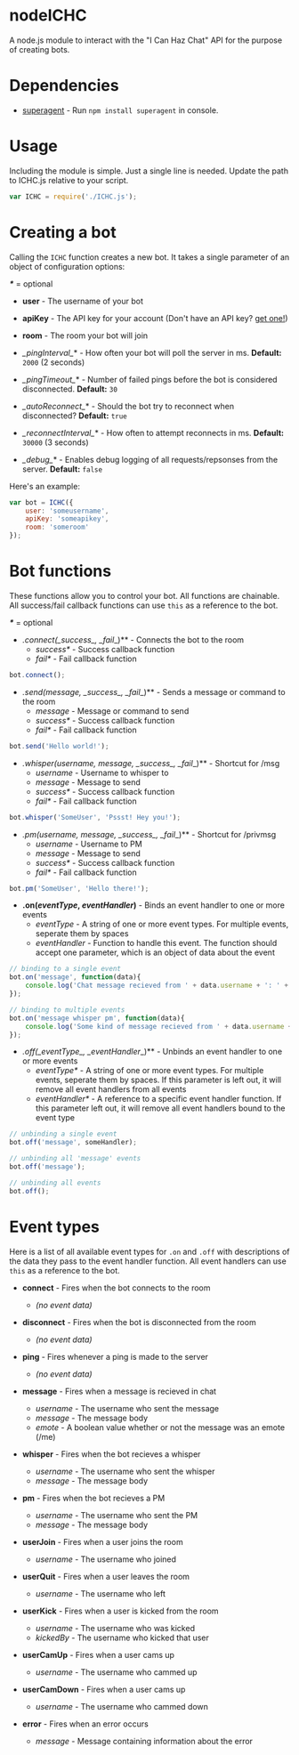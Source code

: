 nodeICHC
========

A node.js module to interact with the "I Can Haz Chat" API for the purpose of creating bots.

Dependencies
========
* [superagent](https://github.com/visionmedia/superagent) - Run `npm install superagent` in console.

Usage
========
Including the module is simple. Just a single line is needed. Update the path to ICHC.js relative to your script.
```javascript
var ICHC = require('./ICHC.js');
```

Creating a bot
========
Calling the `ICHC` function creates a new bot. It takes a single parameter of an object of configuration options:

**_*_** = optional

* **user** - The username of your bot

* **apiKey** - The API key for your account (Don't have an API key? [get one!](http://www.icanhazchat.com/settings/account_key))

* **room** - The room your bot will join

* **_pingInterval*_** - How often your bot will poll the server in ms. 
**Default:** `2000` (2 seconds)

* **_pingTimeout*_** - Number of failed pings before the bot is considered disconnected. 
**Default:** `30`

* **_autoReconnect*_**  - Should the bot try to reconnect when disconnected? 
**Default:** `true`

* **_reconnectInterval*_** - How often to attempt reconnects in ms. 
**Default:** `30000` (3 seconds)

* **_debug*_** - Enables debug logging of all requests/repsonses from the server.
**Default:** `false`

Here's an example:
```javascript
var bot = ICHC({
    user: 'someusername',
    apiKey: 'someapikey',
    room: 'someroom'
});
```

Bot functions
========
These functions allow you to control your bot. All functions are chainable. All success/fail callback functions can use `this` as a reference to the bot.

**_*_** = optional

* **.connect(_success*_, _fail*_)** - Connects the bot to the room
  * _success*_ - Success callback function
  * _fail*_ - Fail callback function

```javascript
bot.connect();
```

* **.send(_message_, _success*_, _fail*_)** - Sends a message or command to the room
  * _message_ - Message or command to send
  * _success*_ - Success callback function
  * _fail*_ - Fail callback function

```javascript
bot.send('Hello world!');
```

* **.whisper(_username_, _message_, _success*_, _fail*_)** - Shortcut for /msg
  * _username_ - Username to whisper to
  * _message_ - Message to send
  * _success*_ - Success callback function
  * _fail*_ - Fail callback function

```javascript
bot.whisper('SomeUser', 'Pssst! Hey you!');
```

* **.pm(_username_, _message_, _success*_, _fail*_)** - Shortcut for /privmsg
  * _username_ - Username to PM
  * _message_ - Message to send
  * _success*_ - Success callback function
  * _fail*_ - Fail callback function

```javascript
bot.pm('SomeUser', 'Hello there!');
```

* **.on(_eventType_, _eventHandler_)** - Binds an event handler to one or more events
  * _eventType_ - A string of one or more event types. For multiple events, seperate them by spaces
  * _eventHandler_ - Function to handle this event. The function should accept one parameter, which is an object of data about the event

```javascript
// binding to a single event
bot.on('message', function(data){
    console.log('Chat message recieved from ' + data.username + ': ' + data.message);
});

// binding to multiple events
bot.on('message whisper pm', function(data){
    console.log('Some kind of message recieved from ' + data.username + ': ' + data.message);
});
```

* **.off(_eventType*_, _eventHandler*_)** - Unbinds an event handler to one or more events
  * _eventType*_ - A string of one or more event types. For multiple events, seperate them by spaces. If this parameter is left out, it will remove all event handlers from all events
  * _eventHandler*_ - A reference to a specific event handler function. If this parameter left out, it will remove all event handlers bound to the event type

```javascript
// unbinding a single event
bot.off('message', someHandler);

// unbinding all 'message' events
bot.off('message');

// unbinding all events
bot.off(); 
```

Event types
========

Here is a list of all available event types for `.on` and `.off` with descriptions of the data they pass to the event handler function. All event handlers can use `this` as a reference to the bot.

* **connect** - Fires when the bot connects to the room
  * _(no event data)_

* **disconnect** - Fires when the bot is disconnected from the room
  * _(no event data)_

* **ping** - Fires whenever a ping is made to the server
  * _(no event data)_

* **message** - Fires when a message is recieved in chat
  * _username_ - The username who sent the message
  * _message_ - The message body
  * _emote_ - A boolean value whether or not the message was an emote (/me)

* **whisper** - Fires when the bot recieves a whisper
  * _username_ - The username who sent the whisper
  * _message_ - The message body

* **pm** - Fires when the bot recieves a PM
  * _username_ - The username who sent the PM
  * _message_ - The message body

* **userJoin** - Fires when a user joins the room
  * _username_ - The username who joined

* **userQuit** - Fires when a user leaves the room
  * _username_ - The username who left

* **userKick** - Fires when a user is kicked from the room
  * _username_ - The username who was kicked
  * _kickedBy_ - The username who kicked that user

* **userCamUp** - Fires when a user cams up
  * _username_ - The username who cammed up

* **userCamDown** - Fires when a user cams up
  * _username_ - The username who cammed down

* **error** - Fires when an error occurs
  * _message_ - Message containing information about the error